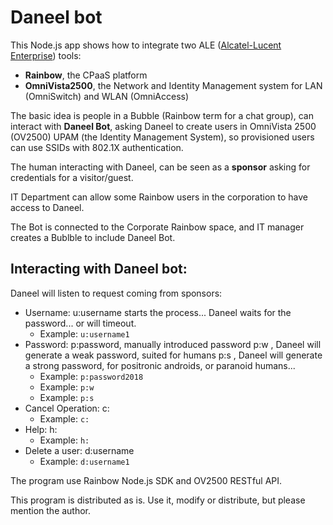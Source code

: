 # Daneel bot

This Node.js app shows how to integrate two ALE ([Alcatel-Lucent Enterprise](https://www.al-enterprise.com/)) tools:
- **Rainbow**, the CPaaS platform
- **OmniVista2500**, the Network and Identity Management system for LAN (OmniSwitch) and WLAN (OmniAccess)

The basic idea is people in a Bubble (Rainbow term for a chat group), can interact with **Daneel Bot**, asking Daneel to create users in OmniVista 2500 (OV2500) UPAM (the Identity Management System), so provisioned users can use SSIDs with 802.1X authentication.

The human interacting with Daneel, can be seen as a **sponsor** asking for credentials for a visitor/guest.

IT Department can allow some Rainbow users in the corporation to have access to Daneel.

The Bot is connected to the Corporate Rainbow space, and IT manager creates a Bublble to include Daneel Bot.

## Interacting with Daneel bot:

Daneel will listen to request coming from sponsors:

- Username: u:username starts the process... Daneel waits for the password... or will timeout.
  - Example: `u:username1`
- Password: p:password, manually introduced password p:w , Daneel will generate a weak password, suited for humans p:s , Daneel will generate a strong password, for positronic androids, or paranoid humans...
  - Example: `p:password2018`
  - Example: `p:w`
  - Example: `p:s`
- Cancel Operation: c:
  - Example: `c:`
- Help: h:
  - Example: `h:`
- Delete a user: d:username
  - Example: `d:username1`

The program use Rainbow Node.js SDK and OV2500 RESTful API.

This program is distributed as is. Use it, modify or distribute, but please mention the author.
